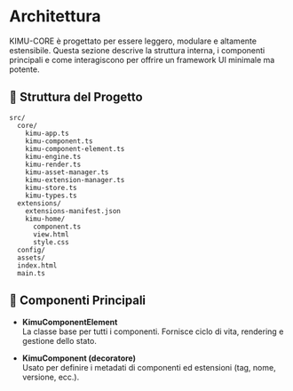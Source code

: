 # Architettura

KIMU-CORE è progettato per essere leggero, modulare e altamente estensibile.
Questa sezione descrive la struttura interna, i componenti principali e come interagiscono per offrire un framework UI minimale ma potente.

## 📁 Struttura del Progetto

```
src/
  core/
    kimu-app.ts
    kimu-component.ts
    kimu-component-element.ts
    kimu-engine.ts
    kimu-render.ts
    kimu-asset-manager.ts
    kimu-extension-manager.ts
    kimu-store.ts
    kimu-types.ts
  extensions/
    extensions-manifest.json
    kimu-home/
      component.ts
      view.html
      style.css
  config/
  assets/
  index.html
  main.ts
```

## 🧩 Componenti Principali

- **KimuComponentElement**  
  La classe base per tutti i componenti. Fornisce ciclo di vita, rendering e gestione dello stato.

- **KimuComponent (decoratore)**  
  Usato per definire i metadati di componenti ed estensioni (tag, nome, versione, ecc.).

